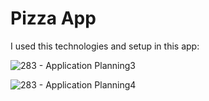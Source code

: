 # Pizza App

I used this technologies and setup in this app:

![283 - Application Planning3](https://github.com/user-attachments/assets/982eac28-547b-4b57-b733-6562c205ec3c)

![283 - Application Planning4](https://github.com/user-attachments/assets/8d703e7a-a121-4e00-9379-a221c2f9a4a8)
